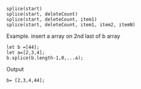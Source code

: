 ````
splice(start)
splice(start, deleteCount)
splice(start, deleteCount, item1)
splice(start, deleteCount, item1, item2, itemN)
````

Example. insert a array on 2nd last of b array

````
let b =[44];
let a=[2,3,4];
b.splice(b.length-1,0,...a);
````

Output
````
b= [2,3,4,44];
````
